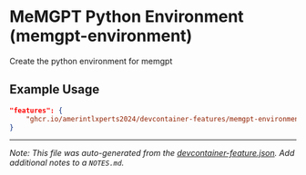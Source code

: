 
# MeMGPT Python Environment (memgpt-environment)

Create the python environment for memgpt

## Example Usage

```json
"features": {
    "ghcr.io/amerintlxperts2024/devcontainer-features/memgpt-environment:0": {}
}
```





---

_Note: This file was auto-generated from the [devcontainer-feature.json](https://github.com/amerintlxperts2024/devcontainer-features/blob/main/src/memgpt-environment/devcontainer-feature.json).  Add additional notes to a `NOTES.md`._
